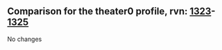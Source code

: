 ## Comparison for the theater0 profile, rvn: [1323](https://github.com/PRO100KatYT/FortniteProfileRevisions/tree/main/profiles/theater0/1323%20theater0.json)-[1325](https://github.com/PRO100KatYT/FortniteProfileRevisions/tree/main/profiles/theater0/1325%20theater0.json)

No changes
